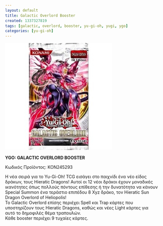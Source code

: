```yaml
---
layout: default
title: Galactic Overlord Booster
created: 1337327819
tags: [galactic, overlord, booster, yu-gi-oh, yugi, ygo]
categories: [yu-gi-oh]
---
```

<p class="rtecenter"><img alt="" src="/assets/images/YGO-GALACTIC-OVERLORD-BOOSTER-enlarge.jpg" style="width: 350px; height: 350px;" /></p>
<p><strong><span class="text01">YGO: GALACTIC OVERLORD BOOSTER</span></strong></p>
<p><span class="field">&Kappa;&omega;&delta;&iota;&kappa;ό&sigmaf; &Pi;&rho;&omicron;ϊό&nu;&tau;&omicron;&sigmaf;:</span> KON245293</p>
<p>&Eta; &nu;έ&alpha; &sigma;&epsilon;&iota;&rho;ά &gamma;&iota;&alpha; &tau;&omicron; Yu-Gi-Oh! TCG &epsilon;&iota;&sigma;ά&gamma;&epsilon;&iota; &sigma;&tau;&omicron; &pi;&alpha;&iota;&chi;&nu;ί&delta;&iota; έ&nu;&alpha; &nu;έ&omicron; &epsilon;ί&delta;&omicron;&sigmaf; &delta;&rho;ά&kappa;&omega;&nu;, &tau;&omicron;&upsilon;&sigmaf; Hieratic Dragons! &Alpha;&upsilon;&tau;&omicron;ί &omicron;&iota; 12 &nu;έ&omicron;&iota; &delta;&rho;ά&kappa;&omicron;&iota; έ&chi;&omicron;&upsilon;&nu; &mu;&omicron;&nu;&alpha;&delta;&iota;&kappa;έ&sigmaf; &iota;&kappa;&alpha;&nu;ό&tau;&eta;&tau;&epsilon;&sigmaf; ό&pi;&omega;&sigmaf; &pi;&omicron;&lambda;&lambda;&omicron;ύ&sigmaf; &pi;ό&nu;&tau;&omicron;&upsilon;&sigmaf; &epsilon;&pi;ί&theta;&epsilon;&sigma;&eta;&sigmaf; ή &tau;&eta;&nu; &delta;&upsilon;&nu;&alpha;&tau;ό&tau;&eta;&tau;&alpha; &nu;&alpha; &kappa;ά&nu;&omicron;&upsilon;&nu; Special Summon έ&nu;&alpha; &tau;&epsilon;&rho;ά&sigma;&tau;&iota;&omicron; &epsilon;&pi;&iota;&pi;έ&delta;&omicron;&upsilon; 8 Xyz &delta;&rho;ά&kappa;&omicron;, &tau;&omicron;&nu; Hieratic Sun Dragon Overlord of Heliopolis!<br />
	To Galactic Overlord &epsilon;&pi;ί&sigma;&eta;&sigmaf; &pi;&epsilon;&rho;&iota;έ&chi;&epsilon;&iota; Spell &kappa;&alpha;&iota; Trap &kappa;ά&rho;&tau;&epsilon;&sigmaf; &pi;&omicron;&upsilon; &upsilon;&pi;&omicron;&sigma;&tau;&eta;&rho;ί&zeta;&omicron;&upsilon;&nu; &tau;&omicron;&upsilon;&sigmaf; Hieratic Dragons, &kappa;&alpha;&theta;ώ&sigmaf; &kappa;&alpha;&iota; &nu;έ&epsilon;&sigmaf; Light &kappa;ά&rho;&tau;&epsilon;&sigmaf; &gamma;&iota;&alpha; &alpha;&upsilon;&tau;ό &tau;&omicron; &delta;&eta;&mu;&omicron;&phi;&iota;&lambda;έ&sigmaf; &theta;έ&mu;&alpha; &tau;&rho;&alpha;&pi;&omicron;&upsilon;&lambda;ώ&nu;.<br />
	&Kappa;ά&theta;&epsilon; booster &pi;&epsilon;&rho;&iota;έ&chi;&epsilon;&iota; 9 &tau;&upsilon;&chi;&alpha;ί&epsilon;&sigmaf; &kappa;ά&rho;&tau;&epsilon;&sigmaf;.</p>
